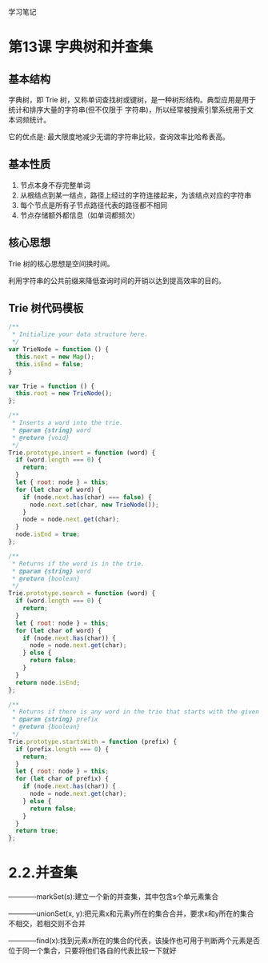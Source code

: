 学习笔记

# 第13课 字典树和并查集

## 基本结构
字典树，即 Trie 树，又称单词查找树或键树，是一种树形结构。典型应用是用于统计和排序大量的字符串(但不仅限于 字符串)，所以经常被搜索引擎系统用于文本词频统计。

它的优点是: 最大限度地减少无谓的字符串比较，查询效率比哈希表高。

## 基本性质
 1. 节点本身不存完整单词
 2. 从根结点到某一结点，路径上经过的字符连接起来，为该结点对应的字符串
 3. 每个节点是所有子节点路径代表的路径都不相同
 4. 节点存储额外都信息（如单词都频次）

## 核心思想
Trie 树的核心思想是空间换时间。

利用字符串的公共前缀来降低查询时间的开销以达到提高效率的目的。

## Trie 树代码模板

``` js
/**
 * Initialize your data structure here.
 */
var TrieNode = function () {
  this.next = new Map();
  this.isEnd = false;
}

var Trie = function () {
  this.root = new TrieNode();
};

/**
 * Inserts a word into the trie. 
 * @param {string} word
 * @return {void}
 */
Trie.prototype.insert = function (word) {
  if (word.length === 0) {
    return;
  }
  let { root: node } = this;
  for (let char of word) {
    if (node.next.has(char) === false) {
      node.next.set(char, new TrieNode());
    }
    node = node.next.get(char);
  }
  node.isEnd = true;
};

/**
 * Returns if the word is in the trie. 
 * @param {string} word
 * @return {boolean}
 */
Trie.prototype.search = function (word) {
  if (word.length === 0) {
    return;
  }
  let { root: node } = this;
  for (let char of word) {
    if (node.next.has(char)) {
      node = node.next.get(char);
    } else {
      return false;
    }
  }
  return node.isEnd;
};

/**
 * Returns if there is any word in the trie that starts with the given prefix. 
 * @param {string} prefix
 * @return {boolean}
 */
Trie.prototype.startsWith = function (prefix) {
  if (prefix.length === 0) {
    return;
  }
  let { root: node } = this;
  for (let char of prefix) {
    if (node.next.has(char)) {
      node = node.next.get(char);
    } else {
      return false;
    }
  }
  return true;
};
```

# 2.2.并查集

————markSet(s):建立一个新的并查集，其中包含s个单元素集合

————unionSet(x, y):把元素x和元素y所在的集合合并，要求x和y所在的集合不相交，若相交则不合并

————find(x):找到元素x所在的集合的代表，该操作也可用于判断两个元素是否位于同一个集合，只要将他们各自的代表比较一下就好